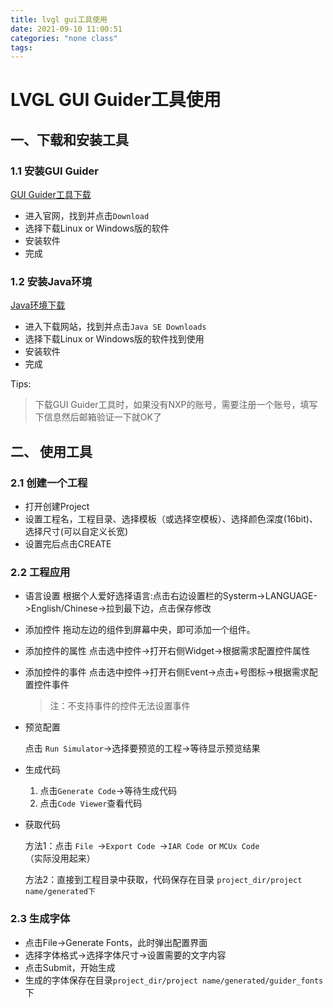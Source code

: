 ```yaml
---
title: lvgl gui工具使用
date: 2021-09-10 11:00:51
categories: "none class"
tags:
---
```

# LVGL GUI Guider工具使用

## 一、下载和安装工具

### 1.1 安装GUI Guider

[GUI Guider工具下载](https://www.nxp.com/design/software/development-software/gui-guider:GUI-GUIDER)

- 进入官网，找到并点击`Download`
- 选择下载Linux or Windows版的软件
- 安装软件
- 完成

### 1.2 安装Java环境

[Java环境下载](https://www.oracle.com/java/technologies/javase-jdk16-downloads.html)

- 进入下载网站，找到并点击`Java SE Downloads`
- 选择下载Linux or Windows版的软件找到使用
- 安装软件
- 完成

Tips:

> 下载GUI Guider工具时，如果没有NXP的账号，需要注册一个账号，填写下信息然后邮箱验证一下就OK了

## 二、 使用工具

### 2.1 创建一个工程

- 打开创建Project
- 设置工程名，工程目录、选择模板（或选择空模板）、选择颜色深度(16bit)、选择尺寸(可以自定义长宽)
- 设置完后点击CREATE

### 2.2 工程应用

- 语言设置
  根据个人爱好选择语言:点击右边设置栏的Systerm->LANGUAGE->English/Chinese->拉到最下边，点击保存修改
- 添加控件
  拖动左边的组件到屏幕中央，即可添加一个组件。
- 添加控件的属性
  点击选中控件->打开右侧Widget->根据需求配置控件属性
- 添加控件的事件
  点击选中控件->打开右侧Event->点击+号图标->根据需求配置控件事件

  > 注：不支持事件的控件无法设置事件
  >
- 预览配置

  点击 `Run Simulator`->选择要预览的工程->等待显示预览结果
- 生成代码

  1. 点击`Generate Code`->等待生成代码
  2. 点击`Code Viewer`查看代码
- 获取代码

  方法1：点击 `File `->`Export Code `->`IAR Code `or `MCUx Code`（实际没用起来）

  方法2：直接到工程目录中获取，代码保存在目录 `project_dir/project name/generated下`

### 2.3 生成字体

- 点击File->Generate Fonts，此时弹出配置界面
- 选择字体格式->选择字体尺寸->设置需要的文字内容
- 点击Submit，开始生成
- 生成的字体保存在目录`project_dir/project name/generated/guider_fonts`下
